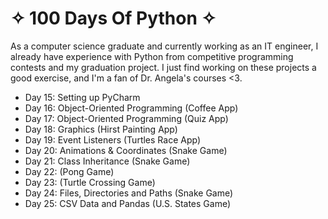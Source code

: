 # ✧ 100 Days Of Python ✧

As a computer science graduate and currently working as an IT engineer, I already have experience with Python from competitive programming contests and my graduation project. I just find working on these projects a good exercise, and I'm a fan of Dr. Angela's courses <3.


- Day 15: Setting up PyCharm
- Day 16: Object-Oriented Programming (Coffee App)
- Day 17: Object-Oriented Programming (Quiz App)
- Day 18: Graphics (Hirst Painting App)
- Day 19: Event Listeners (Turtles Race App)
- Day 20: Animations & Coordinates (Snake Game)
- Day 21: Class Inheritance (Snake Game)
- Day 22: (Pong Game)
- Day 23: (Turtle Crossing Game)
- Day 24: Files, Directories and Paths (Snake Game)
- Day 25: CSV Data and Pandas (U.S. States Game) 
